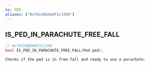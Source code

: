 ```yaml
---
ns: PED
aliases: ["0x7dce8bda0f1c1200"]
---
```

## IS_PED_IN_PARACHUTE_FREE_FALL

```c
// 0x7DCE8BDA0F1C1200
bool IS_PED_IN_PARACHUTE_FREE_FALL(Ped ped);
```

```
Checks if the ped is in free-fall and ready to use a parachute.
```
